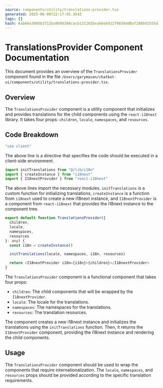 ```yaml
---
source: components/utility/translations-provider.tsx
generated: 2025-06-08T22:17:05.354Z
tags: []
hash: 6ab66e3985b3712ba9b98388cacb131102bea66eb922f9030dd0af280b01555d
---
```


# TranslationsProvider Component Documentation

This document provides an overview of the `TranslationsProvider` component found in the file `/Users/garymason/chatbot-ui/components/utility/translations-provider.tsx`.

## Overview

The `TranslationsProvider` component is a utility component that initializes and provides translations for the child components using the `react-i18next` library. It takes four props: `children`, `locale`, `namespaces`, and `resources`.

## Code Breakdown

```ts
"use client"
```

The above line is a directive that specifies the code should be executed in a client-side environment.

```ts
import initTranslations from "@/lib/i18n"
import { createInstance } from "i18next"
import { I18nextProvider } from "react-i18next"
```

The above lines import the necessary modules. `initTranslations` is a custom function for initializing translations, `createInstance` is a function from `i18next` used to create a new i18next instance, and `I18nextProvider` is a component from `react-i18next` that provides the i18next instance to the component tree.

```ts
export default function TranslationsProvider({
  children,
  locale,
  namespaces,
  resources
}: any) {
  const i18n = createInstance()

  initTranslations(locale, namespaces, i18n, resources)

  return <I18nextProvider i18n={i18n}>{children}</I18nextProvider>
}
```

The `TranslationsProvider` component is a functional component that takes four props:

- `children`: The child components that will be wrapped by the `I18nextProvider`.
- `locale`: The locale for the translations.
- `namespaces`: The namespaces for the translations.
- `resources`: The translation resources.

The component creates a new i18next instance and initializes the translations using the `initTranslations` function. Then, it returns the `I18nextProvider` component, providing the i18next instance and rendering the child components.

## Usage

The `TranslationsProvider` component should be used to wrap the components that require internationalization. The `locale`, `namespaces`, and `resources` props should be provided according to the specific translation requirements.